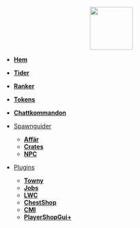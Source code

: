 <!-- docs/_sidebar.md -->

<a href="https://ekstammen.nu/">
<p align="center">
<img width="100" height="100" src="https://ekstammen.nu/img/serverlogo.png">  
</p>
</a>

- [**Hem**](/)

- [**Tider**](tider.md)

- [**Ranker**](ranker.md)

- [**Tokens**](tokens.md)

- [**Chattkommandon**](chattkommandon.md)

- [Spawnguider](spawn/affär.md)
  
  - [**Affär**](spawn/affär.md)
  - [**Crates**](spawn/crates.md)
  - [**NPC**](spawn/npc.md)

- [Plugins](plugins/README.md)
  
  - [**Towny**](plugins/towny.md)
  - [**Jobs**](plugins/jobs.md)
  - [**LWC**](plugins/lwc.md)
  - [**ChestShop**](plugins/chestshop.md)
  - [**CMI**](plugins/cmi.md)
  - [**PlayerShopGui+**](plugins/playershopgui.md)
